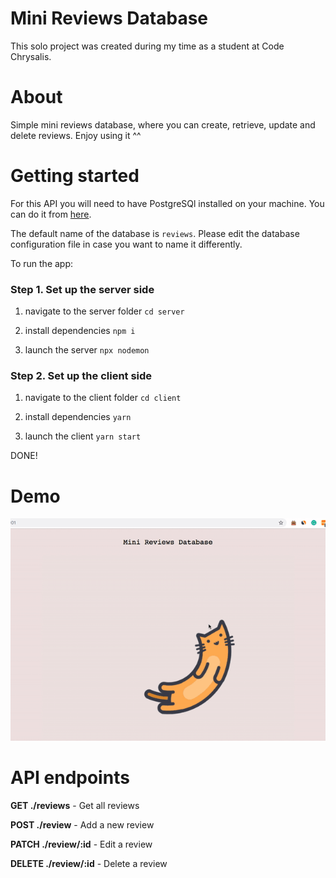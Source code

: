 # Mini Reviews Database

This solo project was created during my time as a student at Code Chrysalis.

# About

Simple mini reviews database, where you can create, retrieve, update and delete reviews.
Enjoy using it ^^

# Getting started

For this API you will need to have PostgreSQl installed on your machine.
You can do it from [here](https://www.postgresql.org/download/).

The default name of the database is `reviews`. Please edit the database configuration file in case you want to name it differently.

To run the app:

### Step 1. Set up the server side

1. navigate to the server folder `cd server`

2. install dependencies `npm i`

3. launch the server `npx nodemon`

### Step 2. Set up the client side

1. navigate to the client folder `cd client`

2. install dependencies `yarn`

3. launch the client `yarn start`

DONE!

# Demo

![Demo](https://github.com/miniengineer/mini_reviews_database_api/blob/master/mini_database_demo.gif)

# API endpoints

**GET ./reviews** - Get all reviews

**POST ./review** - Add a new review

**PATCH ./review/:id** - Edit a review

**DELETE ./review/:id** - Delete a review

